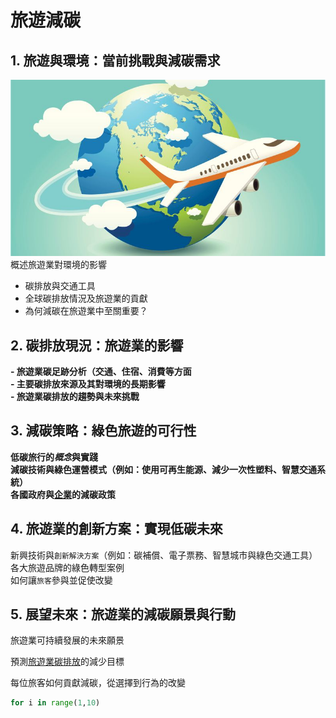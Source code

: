 # 旅遊減碳
## 1. 旅遊與環境：當前挑戰與減碳需求
![旅遊減碳](./Picture_2_Travel.jpeg)\
概述旅遊業對環境的影響
- 碳排放與交通工具
- 全球碳排放情況及旅遊業的貢獻
- 為何減碳在旅遊業中至關重要？
## 2. 碳排放現況：旅遊業的影響
**- 旅遊業碳足跡分析（交通、住宿、消費等方面**\
**- 主要碳排放來源及其對環境的長期影響**\
**- 旅遊業碳排放的趨勢與未來挑戰**
## 3. 減碳策略：綠色旅遊的可行性
**低碳旅行的*概念*與實踐**\
**減碳技術與綠色運營模式（例如：使用可再生能源、減少一次性塑料、智慧交通系統）**\
**各國政府與<ins>企業</ins>的減碳政策**
## 4. 旅遊業的創新方案：實現低碳未來
新興技術與`創新解決方案`（例如：碳補償、電子票務、智慧城市與綠色交通工具）\
各大旅遊品牌的綠色轉型案例\
如何讓`旅客`參與並促使改變
## 5. 展望未來：旅遊業的減碳願景與行動
旅遊業可持續發展的未來願景

預測[旅遊業碳排放](../)的減少目標

每位旅客如何貢獻減碳，從選擇到行為的改變

```python
for i in range(1,10)
```
